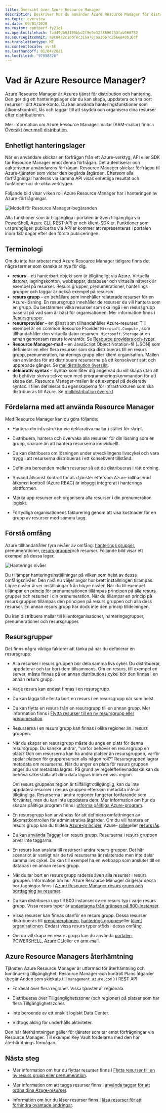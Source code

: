 ```yaml
---
title: Översikt över Azure Resource Manager
description: Beskriver hur du använder Azure Resource Manager för distribution, hantering och åtkomstkontroll av resurser i Azure.
ms.topic: overview
ms.date: 09/01/2020
ms.custom: contperf-fy21q1
ms.openlocfilehash: fad49db94195bbd2f9e5e32f8596f33fab586752
ms.sourcegitcommit: 89c0482c16bfec316a79caa3667c256ee40b163f
ms.translationtype: MT
ms.contentlocale: sv-SE
ms.lasthandoff: 01/04/2021
ms.locfileid: "97858526"
---
```

# <a name="what-is-azure-resource-manager"></a>Vad är Azure Resource Manager?

Azure Resource Manager är Azures tjänst för distribution och hantering. Den ger dig ett hanteringslager där du kan skapa, uppdatera och ta bort resurser i ditt Azure-konto. Du kan använda hanteringsfunktioner som åtkomstkontroll, lås och taggar till att skydda och organisera dina resurser efter distributionen.

Mer information om Azure Resource Manager mallar (ARM-mallar) finns i [Översikt över mall-distribution](../templates/overview.md).

## <a name="consistent-management-layer"></a>Enhetligt hanteringslager

När en användare skickar en förfrågan från ett Azure-verktyg, API eller SDK tar Resource Manager emot denna förfrågan. Det autentiserar och auktoriserar användarens förfrågan. Resource Manager skickar förfrågan till Azure-tjänsten som vidtar den begärda åtgärden. Eftersom alla förfrågningar hanteras via samma API visas enhetliga resultat och funktionerna i de olika verktygen.

Följande bild visar vilken roll Azure Resource Manager har i hanteringen av Azure-förfrågningar.

![Modell för Resource Manager-begäranden](./media/overview/consistent-management-layer.png)

Alla funktioner som är tillgängliga i portalen är även tillgängliga via PowerShell, Azure CLI, REST-API:er och klient-SDK:er. Funktioner som ursprungligen publiceras via API:er kommer att representeras i portalen inom 180 dagar efter den första publiceringen.

## <a name="terminology"></a>Terminologi

Om du inte har arbetat med Azure Resource Manager tidigare finns det några termer som kanske är nya för dig.

* **resurs** – ett hanterbart objekt som är tillgängligt via Azure. Virtuella datorer, lagringskonton, webbappar, databaser och virtuella nätverk är exempel på resurser. Resurs grupper, prenumerationer, hanterings grupper och taggar är också exempel på resurser.
* **resurs grupp** – en behållare som innehåller relaterade resurser för en Azure-lösning. En resursgrupp innehåller de resurser du vill hantera som en grupp. Du bestämmer vilka resurser som ska ingå i en resursgrupp baserat på vad som är bäst för organisationen. Mer information finns i [Resursgrupper](#resource-groups).
* **resursprovider** – en tjänst som tillhandahåller Azure-resurser. Till exempel är en common Resource Provider `Microsoft.Compute` , som tillhandahåller den virtuella dator resursen. `Microsoft.Storage` är en annan gemensam resurs leverantör. Se [Resource providers och-typer](resource-providers-and-types.md).
* **Resource Manager-mall** – en JavaScript Object Notation-fil (JSON) som definierar en eller flera resurser som ska distribueras till en resurs grupp, prenumeration, hanterings grupp eller klient organisation. Mallen kan användas för att distribuera resurserna på ett konsekvent sätt och upprepade gånger. Se [malldistribution översikt](../templates/overview.md).
* **deklarativ syntax** – Syntax som låter dig ange vad du vill skapa utan att du behöver skriva sekvensen med programmeringskommandon för att skapa det. Resource Manager-mallen är ett exempel på deklarativ syntax. I filen definierar du egenskaperna för infrastrukturen som ska distribueras till Azure.  Se [malldistribution översikt](../templates/overview.md).

## <a name="the-benefits-of-using-resource-manager"></a>Fördelarna med att använda Resource Manager

Med Resource Manager kan du göra följande:

* Hantera din infrastruktur via deklarativa mallar i stället för skript.

* Distribuera, hantera och övervaka alla resurser för din lösning som en grupp, snarare än att hantera resurserna individuellt.

* Du kan distribuera om lösningen under utvecklingens livscykel och vara trygg i att resurserna distribueras i ett konsekvent tillstånd.

* Definiera beroenden mellan resurser så att de distribueras i rätt ordning.

* Använd åtkomst kontroll för alla tjänster eftersom Azure-rollbaserad åtkomst kontroll (Azure RBAC) är inbyggt integrerat i hanterings plattformen.

* Märka upp resurser och organisera alla resurser i din prenumeration logiskt.

* Förtydliga organisationens fakturering genom att visa kostnader för en grupp av resurser med samma tagg.

## <a name="understand-scope"></a>Förstå omfång

Azure tillhandahåller fyra nivåer av omfång: [hanterings grupper](../../governance/management-groups/overview.md), prenumerationer, [resurs grupper](#resource-groups)och resurser. Följande bild visar ett exempel på dessa lager.

![Hanterings nivåer](./media/overview/scope-levels.png)

Du tillämpar hanteringsinställningar på vilken som helst av dessa omfångsnivåer. Den nivå nu väljer avgör hur brett inställningen tillämpas. Lägre nivåer ärver inställningar från högre nivåer. När du till exempel tillämpar en [princip](../../governance/policy/overview.md) för prenumerationen tillämpas principen på alla resurs grupper och resurser i din prenumeration. När du tillämpar en princip på resurs gruppen tillämpas den principen på resurs gruppen och alla dess resurser. En annan resurs grupp har dock inte den princip tilldelningen.

Du kan distribuera mallar till klientorganisationer, hanteringsgrupper, prenumerationer och resursgrupper.

## <a name="resource-groups"></a>Resursgrupper

Det finns några viktiga faktorer att tänka på när du definierar en resursgrupp:

* Alla resurser i resurs gruppen bör dela samma livs cykel. Du distribuerar, uppdaterar och tar bort dem tillsammans. Om en resurs, till exempel en server, måste finnas på en annan distributions cykel bör den finnas i en annan resurs grupp.

* Varje resurs kan endast finnas i en resursgrupp.

* Du kan lägga till eller ta bort en resurs i en resursgrupp när som helst.

* Du kan flytta en resurs från en resursgrupp till en annan grupp. Mer information finns i [Flytta resurser till en ny resursgrupp eller prenumeration](move-resource-group-and-subscription.md).

* Resurserna i en resurs grupp kan finnas i olika regioner än i resurs gruppen.

* När du skapar en resursgrupp måste du ange en plats för denna resursgrupp. Du kanske undrar, "varför behöver en resursgrupp en plats? Och om resurserna kan ha andra platser än resursgruppen, varför spelar platsen för gruppresursen alls någon roll?" Resursgruppen lagrar metadata om resurserna. När du anger en plats för resurs gruppen anger du var metadata lagras. På grund av regelefterlevnadsskäl kan du behöva säkerställa att dina data lagras inom en viss region.

   Om resurs gruppens region är tillfälligt otillgänglig, kan du inte uppdatera resurser i resurs gruppen eftersom metadata inte är tillgängliga. Resurserna i andra regioner fungerar fortfarande som förväntat, men du kan inte uppdatera dem. Mer information om hur du skapar pålitliga program finns i [utforma pålitliga Azure-program](/azure/architecture/checklist/resiliency-per-service).

* En resursgrupp kan användas för att definiera omfattningen av åtkomstkontrollen för administrativa åtgärder. Om du vill hantera en resurs grupp kan du tilldela [Azure-principer](../../governance/policy/overview.md), Azure- [roller](../../role-based-access-control/role-assignments-portal.md)eller [resurs lås](lock-resources.md).

* Du kan [använda Taggar](tag-resources.md) i en resurs grupp. Resurserna i resurs gruppen ärver inte taggarna.

* En resurs kan ansluta till resurser i andra resurs grupper. Det här scenariot är vanligt när de två resurserna är relaterade men inte delar samma livs cykel. Du kan till exempel ha en webbapp som ansluter till en databas i en annan resurs grupp.

* När du tar bort en resurs grupp raderas även alla resurser i resurs gruppen. Information om hur Azure Resource Manager dirigerar dessa borttagningar finns i [Azure Resource Manager resurs grupp och borttagning av resurser](delete-resource-group.md).

* Du kan distribuera upp till 800 instanser av en resurs typ i varje resurs grupp. Vissa resurs typer är [undantagna från gränsen på 800-instanser](resources-without-resource-group-limit.md).

* Vissa resurser kan finnas utanför en resurs grupp. Dessa resurser distribueras till [prenumerationen](../templates/deploy-to-subscription.md), [hanterings gruppen](../templates/deploy-to-management-group.md)eller [klient organisationen](../templates/deploy-to-tenant.md). Endast vissa resurs typer stöds i dessa omfång.

* Om du vill skapa en resurs grupp kan du använda [portalen](manage-resource-groups-portal.md#create-resource-groups), [POWERSHELL](manage-resource-groups-powershell.md#create-resource-groups), [Azure CLI](manage-resource-groups-cli.md#create-resource-groups)eller en [arm-mall](../templates/deploy-to-subscription.md#resource-groups).

## <a name="resiliency-of-azure-resource-manager"></a>Azure Resource Managers återhämtning

Tjänsten Azure Resource Manager är utformad för återhämtning och kontinuerlig tillgänglighet. Resource Manager-och kontroll Plans åtgärder (begär Anden som skickats till `management.azure.com` ) i REST API:

* Fördelat över flera regioner. Vissa tjänster är regionala.

* Distribueras över Tillgänglighetszoner (och regioner) på platser som har flera Tillgänglighetszoner.

* Inte beroende av ett enskilt logiskt Data Center.

* Vidtogs aldrig för underhålls aktiviteter.

Den här återhämtningen gäller för tjänster som tar emot förfrågningar via Resource Manager. Till exempel Key Vault fördelarna med den här återhämtnings förmågan.

## <a name="next-steps"></a>Nästa steg

* Mer information om hur du flyttar resurser finns i [Flytta resurser till en ny resurs grupp eller prenumeration](move-resource-group-and-subscription.md).

* Mer information om att tagga resurser finns i [använda taggar för att ordna dina Azure-resurser](tag-resources.md).

* Information om hur du låser resurser finns i [låsa resurser för att förhindra oväntade ändringar](lock-resources.md).
